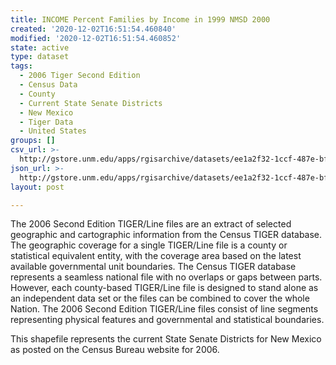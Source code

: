 ```yaml
---
title: INCOME Percent Families by Income in 1999 NMSD 2000
created: '2020-12-02T16:51:54.460840'
modified: '2020-12-02T16:51:54.460852'
state: active
type: dataset
tags:
  - 2006 Tiger Second Edition
  - Census Data
  - County
  - Current State Senate Districts
  - New Mexico
  - Tiger Data
  - United States
groups: []
csv_url: >-
  http://gstore.unm.edu/apps/rgisarchive/datasets/ee1a2f32-1ccf-487e-bf55-41a55c9210b0/nms245data515627540_sts_view.derived.csv
json_url: >-
  http://gstore.unm.edu/apps/rgisarchive/datasets/ee1a2f32-1ccf-487e-bf55-41a55c9210b0/nms245data515627540_sts_view.derived.json
layout: post

---
```

The 2006 Second Edition TIGER/Line files are an extract of selected geographic and cartographic information from the Census TIGER database.  The geographic coverage for a single TIGER/Line file is a county or statistical equivalent entity, with the coverage area based on the latest available governmental unit boundaries. The Census TIGER database represents a seamless national file with no overlaps or gaps between parts.  However, each county-based TIGER/Line file is designed to stand alone as an independent data set or the files can be combined to cover the whole Nation.  The 2006 Second Edition  TIGER/Line files consist of line segments representing physical features and governmental and statistical boundaries.  

This shapefile represents the current State Senate Districts for New Mexico as posted on the Census Bureau website for 2006.
